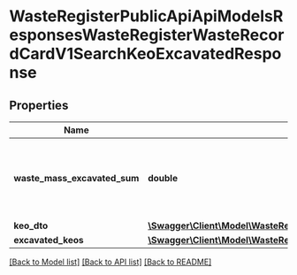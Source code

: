 # WasteRegisterPublicApiApiModelsResponsesWasteRegisterWasteRecordCardV1SearchKeoExcavatedResponse

## Properties
Name | Type | Description | Notes
------------ | ------------- | ------------- | -------------
**waste_mass_excavated_sum** | **double** | Łączna masa odpadów wydobytych ze składowiska [Mg] | [optional] 
**keo_dto** | [**\Swagger\Client\Model\WasteRegisterPublicApiApiModelsResponsesWasteRegisterWasteRecordCardV1KeoDto**](WasteRegisterPublicApiApiModelsResponsesWasteRegisterWasteRecordCardV1KeoDto.md) | Karta keo | [optional] 
**excavated_keos** | [**\Swagger\Client\Model\WasteRegisterPublicApiApiModelsResponsesWasteRegisterWasteRecordCardV1PaginatedPageKeoExcavatedListItem**](WasteRegisterPublicApiApiModelsResponsesWasteRegisterWasteRecordCardV1PaginatedPageKeoExcavatedListItem.md) |  | [optional] 

[[Back to Model list]](../README.md#documentation-for-models) [[Back to API list]](../README.md#documentation-for-api-endpoints) [[Back to README]](../README.md)


